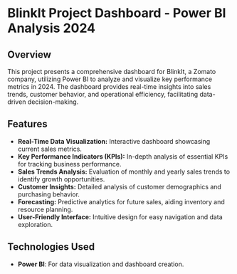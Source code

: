 # BlinkIt Project Dashboard - Power BI Analysis 2024

## Overview
This project presents a comprehensive dashboard for BlinkIt, a Zomato company, utilizing Power BI to analyze and visualize key performance metrics in 2024. The dashboard provides real-time insights into sales trends, customer behavior, and operational efficiency, facilitating data-driven decision-making.

## Features
- **Real-Time Data Visualization:** Interactive dashboard showcasing current sales metrics.
- **Key Performance Indicators (KPIs):** In-depth analysis of essential KPIs for tracking business performance.
- **Sales Trends Analysis:** Evaluation of monthly and yearly sales trends to identify growth opportunities.
- **Customer Insights:** Detailed analysis of customer demographics and purchasing behavior.
- **Forecasting:** Predictive analytics for future sales, aiding inventory and resource planning.
- **User-Friendly Interface:** Intuitive design for easy navigation and data exploration.

## Technologies Used
- **Power BI**: For data visualization and dashboard creation.
